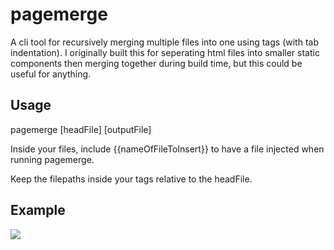 # pagemerge
A cli tool for recursively merging multiple files into one using tags (with tab indentation). I originally built this for seperating html files into smaller static components then merging together during build time, but this could be useful for anything.

## Usage
pagemerge [headFile] [outputFile]

Inside your files, include {{nameOfFileToInsert}} to have a file injected when running pagemerge.

Keep the filepaths inside your tags relative to the headFile.

## Example
![]("./images/index.png")
